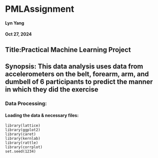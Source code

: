# PMLAssignment

#### Lyn Yang
#### Oct 27, 2024

## Title:Practical Machine Learning Project
## Synopsis: This data analysis uses data from accelerometers on the belt, forearm, arm, and dumbell of 6 participants to predict the manner in which they did the exercise

### Data Processing:
#### Loading the data & necessary files:
```{r, echo=TRUE, cache=TRUE}
library(lattice)
library(ggplot2)
library(caret)
library(kernlab)
library(rattle)
library(corrplot)
set.seed(1234)
```
